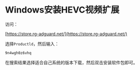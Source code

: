 # Windows安装HEVC视频扩展

访问：

[https://store.rg-adguard.net/](https://store.rg-adguard.net/)

选择`Productld`，然后输入：

```
9n4wgh0z6vhq
```

在搜索结果选择适合自己系统的版本下载，然后双击安装软件包即可。
